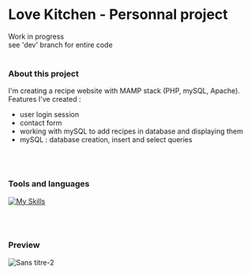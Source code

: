 # Love Kitchen - Personnal project

Work in progress
<br>
see 'dev' branch for entire code
<br>
<br>

### About this project

I'm creating a recipe website with MAMP stack (PHP, mySQL, Apache). 
Features I've created :
  - user login session
  - contact form
  - working with mySQL to add recipes in database and displaying them
  - mySQL : database creation, insert and select queries
<br>
<br>

### Tools and languages

[![My Skills](https://skillicons.dev/icons?i=php,html,css,mysql,git,github)](https://skillicons.dev)

<br>
<br>

### Preview

![Sans titre-2](https://github.com/Malena-Guallar/Love_Kitchen/assets/123973678/05bfdc54-7879-4518-a33e-0dfd7f4a2fa1)

